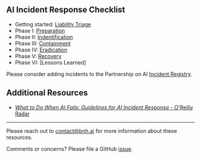 ## AI Incident Response Checklist

* Getting started: [Liability Triage]()
* Phase I: [Preparation]()
* Phase II: [Indentification]()
* Phase III: [Containment]()
* Phase IV: [Eradication]()
* Phase V: [Recovery]()
* Phase VI: [Lessons Learned]

Please consider adding incidents to the Partnership on AI [Incident Registry](http://aiid.partnershiponai.org/).

## Additional Resources

* [*What to Do When AI Fails: Guidelines for AI Incident Response* - O'Reilly Radar](https://www.oreilly.com/radar/what-to-do-when-ai-fails/)

***

Please reach out to [contact@bnh.ai](mailto:contact@bnh.ai) for more information about these resources.


Comments or concerns? Please file a GitHub [issue](https://github.com/bnh-ai/resources/issues/new).
